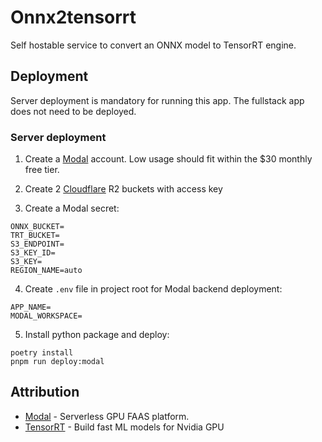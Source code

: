 # Onnx2tensorrt
Self hostable service to convert an ONNX model to TensorRT engine.

## Deployment
Server deployment is mandatory for running this app. The fullstack app does not need to be deployed.

### Server deployment
1. Create a [Modal](https://modal.com/) account.
Low usage should fit within the $30 monthly free tier.

2. Create 2 [Cloudflare](https://www.cloudflare.com/) R2 buckets with access key

3. Create a Modal secret:
```
ONNX_BUCKET=
TRT_BUCKET=
S3_ENDPOINT=
S3_KEY_ID=
S3_KEY=
REGION_NAME=auto
```

4. Create `.env` file in project root for Modal backend deployment:
```
APP_NAME=
MODAL_WORKSPACE=
```

5. Install python package and deploy:
```
poetry install
pnpm run deploy:modal
```

## Attribution
- [Modal](https://modal.com/) - Serverless GPU FAAS platform.
- [TensorRT](https://docs.nvidia.com/deeplearning/tensorrt/quick-start-guide/index.html#convert-onnx-engine) - Build fast ML models for Nvidia GPU

